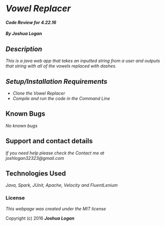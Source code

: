 # _Vowel Replacer_

#### _Code Review for 4.22.16_

#### _By Joshua Logan_

## _Description_

_This is a java web app that takes an inputted string from a user and outputs that string with all of the vowels replaced with dashes._

## _Setup/Installation Requirements_

* _Clone the Vowel Replacer_
* _Compile and run the code in the Command Line_



## Known Bugs

_No known bugs_

## Support and contact details

_If you need help please check the Contact me at joshlogan32323@gmail.com_

## Technologies Used

_Java, Spark, JUnit, Apache, Velocity and FluentLenium_

### License

*This webpage was created under the MIT license*

Copyright (c) 2016 **_Joshua Logan_**
